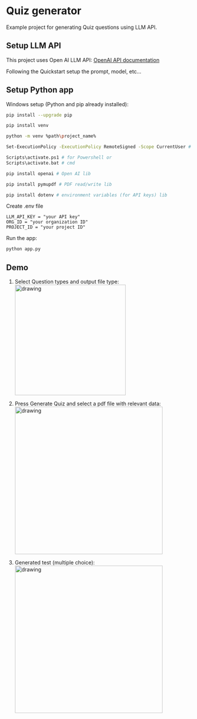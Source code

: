 # Quiz generator
Example project for generating Quiz questions using LLM API.

## Setup LLM API
This project uses Open AI LLM API:
[OpenAI API documentation](https://platform.openai.com/docs/overview)

Following the Quickstart setup the prompt, model, etc...

## Setup Python app
Windows setup (Python and pip already installed):
```sh
pip install --upgrade pip

pip install venv 

python -m venv %path\project_name%

Set-ExecutionPolicy -ExecutionPolicy RemoteSigned -Scope CurrentUser # if needed

Scripts\activate.ps1 # for Powershell or
Scripts\activate.bat # cmd

pip install openai # Open AI lib

pip install pymupdf # PDF read/write lib

pip install dotenv # environment variables (for API keys) lib
```

Create .env file
```
LLM_API_KEY = "your API key" 
ORG_ID = "your organization ID"
PROJECT_ID = "your project ID"
```

Run the app:
```sh
python app.py
```

## Demo
1) Select Question types and output file type: \
   <img src="https://github.com/user-attachments/assets/5eaf1cf3-544c-4f3c-9974-fe83edec423c" alt="drawing" width="300"/>

2) Press Generate Quiz and select a pdf file with relevant data: \
   <img src="https://github.com/user-attachments/assets/a777aa05-b8c6-43ba-add7-4f8a94aebd50" alt="drawing" width="400"/>

3) Generated test (multiple choice): \
   <img src="https://github.com/user-attachments/assets/2f8da1d1-ea45-4f9c-8e66-73323fb905a1" alt="drawing" width="400"/>
